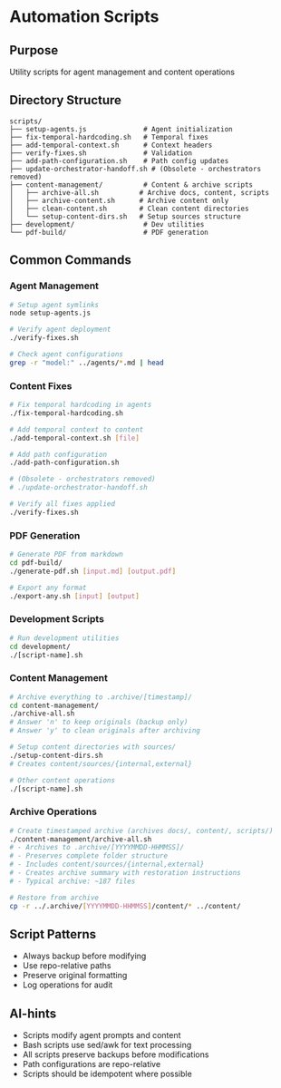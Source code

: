 # Automation Scripts

## Purpose
Utility scripts for agent management and content operations

## Directory Structure
```
scripts/
├── setup-agents.js              # Agent initialization
├── fix-temporal-hardcoding.sh   # Temporal fixes
├── add-temporal-context.sh      # Context headers
├── verify-fixes.sh              # Validation
├── add-path-configuration.sh    # Path config updates
├── update-orchestrator-handoff.sh # (Obsolete - orchestrators removed)
├── content-management/          # Content & archive scripts
│   ├── archive-all.sh          # Archive docs, content, scripts
│   ├── archive-content.sh      # Archive content only
│   ├── clean-content.sh        # Clean content directories
│   └── setup-content-dirs.sh   # Setup sources structure
├── development/                 # Dev utilities
└── pdf-build/                   # PDF generation
```

## Common Commands

### Agent Management
```bash
# Setup agent symlinks
node setup-agents.js

# Verify agent deployment
./verify-fixes.sh

# Check agent configurations
grep -r "model:" ../agents/*.md | head
```

### Content Fixes
```bash
# Fix temporal hardcoding in agents
./fix-temporal-hardcoding.sh

# Add temporal context to content
./add-temporal-context.sh [file]

# Add path configuration
./add-path-configuration.sh

# (Obsolete - orchestrators removed)
# ./update-orchestrator-handoff.sh

# Verify all fixes applied
./verify-fixes.sh
```

### PDF Generation
```bash
# Generate PDF from markdown
cd pdf-build/
./generate-pdf.sh [input.md] [output.pdf]

# Export any format
./export-any.sh [input] [output]
```

### Development Scripts
```bash
# Run development utilities
cd development/
./[script-name].sh
```

### Content Management
```bash
# Archive everything to .archive/[timestamp]/
cd content-management/
./archive-all.sh
# Answer 'n' to keep originals (backup only)
# Answer 'y' to clean originals after archiving

# Setup content directories with sources/
./setup-content-dirs.sh
# Creates content/sources/{internal,external}

# Other content operations
./[script-name].sh
```

### Archive Operations
```bash
# Create timestamped archive (archives docs/, content/, scripts/)
./content-management/archive-all.sh
# - Archives to .archive/[YYYYMMDD-HHMMSS]/
# - Preserves complete folder structure
# - Includes content/sources/{internal,external}
# - Creates archive summary with restoration instructions
# - Typical archive: ~187 files

# Restore from archive
cp -r ../.archive/[YYYYMMDD-HHMMSS]/content/* ../content/
```

## Script Patterns
- Always backup before modifying
- Use repo-relative paths
- Preserve original formatting
- Log operations for audit

## AI-hints
- Scripts modify agent prompts and content
- Bash scripts use sed/awk for text processing
- All scripts preserve backups before modifications
- Path configurations are repo-relative
- Scripts should be idempotent where possible